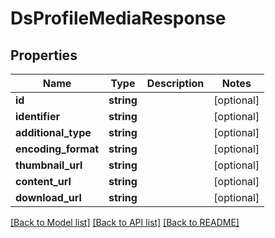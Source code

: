 # DsProfileMediaResponse

## Properties
Name | Type | Description | Notes
------------ | ------------- | ------------- | -------------
**id** | **string** |  | [optional] 
**identifier** | **string** |  | [optional] 
**additional_type** | **string** |  | [optional] 
**encoding_format** | **string** |  | [optional] 
**thumbnail_url** | **string** |  | [optional] 
**content_url** | **string** |  | [optional] 
**download_url** | **string** |  | [optional] 

[[Back to Model list]](../../README.md#documentation-for-models) [[Back to API list]](../../README.md#documentation-for-api-endpoints) [[Back to README]](../../README.md)

